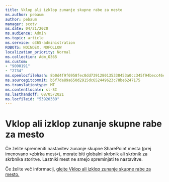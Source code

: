 ```yaml
---
title: Vklop ali izklop zunanje skupne rabe za mesto
ms.author: pebaum
author: pebaum
manager: scotv
ms.date: 04/21/2020
ms.audience: Admin
ms.topic: article
ms.service: o365-administration
ROBOTS: NOINDEX, NOFOLLOW
localization_priority: Normal
ms.collection: Adm_O365
ms.custom:
- "9000191"
- "2734"
ms.openlocfilehash: 8b0d4f9f6958fec0dd7391280135338453a0cc345f94becc46ca7fae89cfd86f
ms.sourcegitcommit: b5f7da89a650d2915dc652449623c78be6247175
ms.translationtype: MT
ms.contentlocale: sl-SI
ms.lasthandoff: 08/05/2021
ms.locfileid: "53920339"
---
```

# <a name="turn-external-sharing-on-or-off-for-a-site"></a>Vklop ali izklop zunanje skupne rabe za mesto

Če želite spremeniti nastavitev zunanje skupne SharePoint mesta (prej imenovano »zbirka mest«), morate biti globalni skrbnik ali skrbnik za skrbnika storitve. Lastniki mest ne smejo spreminjati te nastavitve. 

Če želite več informacij, [glejte Vklop ali izklop zunanje skupne rabe za mesto.](https://docs.microsoft.com/sharepoint/change-external-sharing-site)
